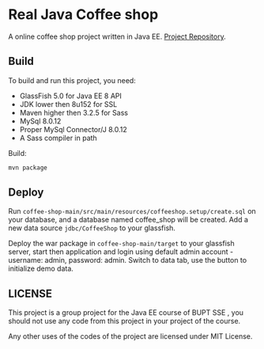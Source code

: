 # Real Java Coffee shop

A online coffee shop project written in Java EE. [Project Repository](https://github.com/bupt-spirit/coffee-shop).

## Build

To build and run this project, you need:

- GlassFish 5.0 for Java EE 8 API
- JDK lower then 8u152 for SSL
- Maven higher then 3.2.5 for Sass
- MySql 8.0.12
- Proper MySql Connector/J 8.0.12
- A Sass compiler in path

Build:

```sh
mvn package
```

## Deploy

Run ```coffee-shop-main/src/main/resources/coffeeshop.setup/create.sql``` on your database, and a database named coffee_shop will be created.
Add a new data source ```jdbc/CoffeeShop``` to your glassfish.

Deploy the war package in ```coffee-shop-main/target``` to your glassfish server, start then application and login using default admin account - username: admin, password: admin. Switch to data tab, use the button to initialize demo data.

## LICENSE

This project is a group project for the Java EE course of BUPT SSE , you should not use any code from this project in your project of the course.

Any other uses of the codes of the project are licensed under MIT License.
